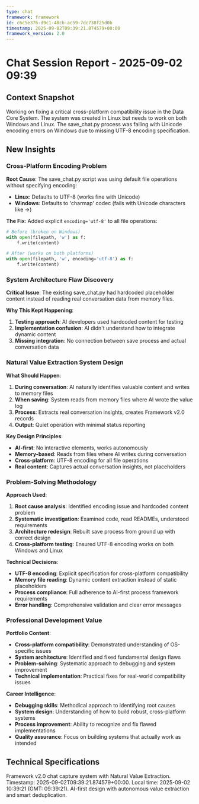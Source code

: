 ```yaml
---
type: chat
framework: framework
id: c6c5e376-d9c1-48cb-ac59-7dc738f25d0b
timestamp: 2025-09-02T09:39:21.874579+00:00
framework_version: 2.0
---
```


# Chat Session Report - 2025-09-02 09:39

## Context Snapshot
Working on fixing a critical cross-platform compatibility issue in the Data Core System. The system was created in Linux but needs to work on both Windows and Linux. The save_chat.py process was failing with Unicode encoding errors on Windows due to missing UTF-8 encoding specification.

## New Insights
### Cross-Platform Encoding Problem
**Root Cause**: The save_chat.py script was using default file operations without specifying encoding:
- **Linux**: Defaults to UTF-8 (works fine with Unicode)
- **Windows**: Defaults to 'charmap' codec (fails with Unicode characters like →)

**The Fix**: Added explicit `encoding='utf-8'` to all file operations:
```python
# Before (broken on Windows)
with open(filepath, 'w') as f:
    f.write(content)

# After (works on both platforms)
with open(filepath, 'w', encoding='utf-8') as f:
    f.write(content)
```

### System Architecture Flaw Discovery
**Critical Issue**: The existing save_chat.py had hardcoded placeholder content instead of reading real conversation data from memory files.

**Why This Kept Happening**:
1. **Testing approach**: AI developers used hardcoded content for testing
2. **Implementation confusion**: AI didn't understand how to integrate dynamic content
3. **Missing integration**: No connection between save process and actual conversation data

### Natural Value Extraction System Design
**What Should Happen**:
1. **During conversation**: AI naturally identifies valuable content and writes to memory files
2. **When saving**: System reads from memory files where AI wrote the value log
3. **Process**: Extracts real conversation insights, creates Framework v2.0 records
4. **Output**: Quiet operation with minimal status reporting

**Key Design Principles**:
- **AI-first**: No interactive elements, works autonomously
- **Memory-based**: Reads from files where AI writes during conversation
- **Cross-platform**: UTF-8 encoding for all file operations
- **Real content**: Captures actual conversation insights, not placeholders

### Problem-Solving Methodology
**Approach Used**:
1. **Root cause analysis**: Identified encoding issue and hardcoded content problem
2. **Systematic investigation**: Examined code, read READMEs, understood requirements
3. **Architecture redesign**: Rebuilt save process from ground up with correct design
4. **Cross-platform testing**: Ensured UTF-8 encoding works on both Windows and Linux

**Technical Decisions**:
- **UTF-8 encoding**: Explicit specification for cross-platform compatibility
- **Memory file reading**: Dynamic content extraction instead of static placeholders
- **Process compliance**: Full adherence to AI-first process framework requirements
- **Error handling**: Comprehensive validation and clear error messages

### Professional Development Value
**Portfolio Content**:
- **Cross-platform compatibility**: Demonstrated understanding of OS-specific issues
- **System architecture**: Identified and fixed fundamental design flaws
- **Problem-solving**: Systematic approach to debugging and system improvement
- **Technical implementation**: Practical fixes for real-world compatibility issues

**Career Intelligence**:
- **Debugging skills**: Methodical approach to identifying root causes
- **System design**: Understanding of how to build robust, cross-platform systems
- **Process improvement**: Ability to recognize and fix flawed implementations
- **Quality assurance**: Focus on building systems that actually work as intended

## Technical Specifications
Framework v2.0 chat capture system with Natural Value Extraction. Timestamp: 2025-09-02T09:39:21.874579+00:00. Local time: 2025-09-02 10:39:21 (GMT: 09:39:21). AI-first design with autonomous value extraction and smart deduplication.
